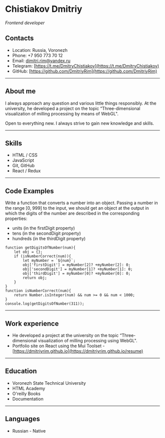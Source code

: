 # Chistiakov Dmitriy #
*Frontend developer*

## Contacts ##
* Location: Russia, Voronezh
* Phone: +7 950 773 70 12
* Email: [dimitri.rim@yandex.ru](mailto:dimitri.rim@yandex.ru)
* Telegram: [https://t.me/DmitryChistiakov](https://t.me/DmitryChistiakov)
* GitHub: [https://github.com/DmitriyRim](https://github.com/DmitriyRim)

---
## About me ##

I always approach any question and various little things responsibly. At the university, he developed a project on the topic “Three-dimensional visualization of milling processing by means of WebGL".

Open to everything new. I always strive to gain new knowledge and skills.

---
## Skills ##

* HTML / CSS
* JavaScript
* Git, GitHub
* React / Redux

---
## Code Examples ##

Write a function that converts a number into an object. Passing a number in the range [0, 999] to the input,
we should get an object at the output in which the digits of the number are described in the corresponding properties:
- units (in the firstDigit property)
- tens (in the secondDigit property)
- hundreds (in the thirdDigit property)

```
function getDigitsOfNumber(num){
    let obj = {};
    if (isNumberCorrect(num)){
        let myNumber = `${num}`;
        obj['firstDigit'] = myNumber[2]? +myNumber[2]: 0;
        obj['secondDigit'] = myNumber[1]? +myNumber[1]: 0;
        obj['thirdDigit'] = myNumber[0]? +myNumber[0]: 0;
        return obj;
    }
}
function isNumberCorrect(num){
    return Number.isInteger(num) && num >= 0 && num < 1000;
}
console.log(getDigitsOfNumber(311));
```

---
## Work experience ##

- He developed a project at the university on the topic “Three-dimensional visualization of milling processing using WebGL".
- Portfolio site on React using the Mui Toolset - [https://dmitriyrim.github.io](https://dmitriyrim.github.io/resume)

---
## Education ##

- Voronezh State Technical University
- HTML Academy
- O'reilly Books
- Documentation

---
## Languages ##
- Russian - Native